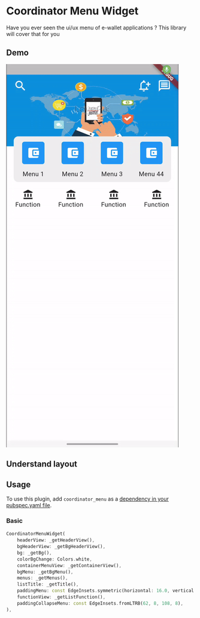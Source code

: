 # Coordinator Menu Widget
Have you ever seen the ui/ux menu of e-wallet applications ? This library will cover that for you
## Demo

![demo](gif/vidma_recorder_17012024_163430-ezgif.com-video-to-gif-converter.gif)

## Understand layout

## Usage
To use this plugin, add `coordinator_menu` as a [dependency in your pubspec.yaml file](https://flutter.dev/docs/development/platform-integration/platform-channels).

### Basic

```dart
CoordinatorMenuWidget(
    headerView: _getHeaderView(),
    bgHeaderView: _getBgHeaderView(),
    bg: _getBg(),
    colorBgChange: Colors.white,
    containerMenuView: _getContainerView(),
    bgMenu: _getBgMenu(),
    menus: _getMenus(),
    listTitle: _getTitle(),
    paddingMenu: const EdgeInsets.symmetric(horizontal: 16.0, vertical: 12.0),
    functionView: _getListFunction(),
    paddingCollapseMenu: const EdgeInsets.fromLTRB(62, 8, 108, 8),
),
```